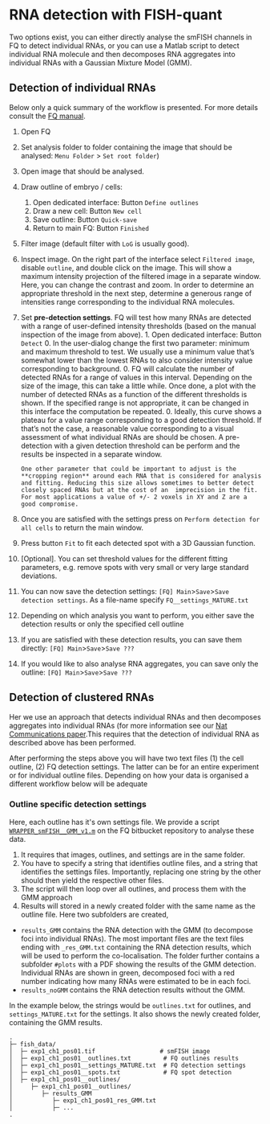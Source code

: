 # RNA detection with FISH-quant

Two options exist, you can either directly analyse the smFISH channels in FQ to
detect individual RNAs, or you can use a Matlab script to detect individual RNA
molecule and then decomposes RNA aggregates into individual RNAs with a Gaussian
Mixture Model (GMM).

## Detection of individual RNAs

Below only a quick summary of the workflow is presented. For more details consult
the [FQ manual](https://bitbucket.org/muellerflorian/fish_quant/src/master/Documentation/FISH_QUANT_v3.pdf).

1.  Open FQ
2.  Set analysis folder to folder containing the image that should be analysed:
    `Menu Folder` > `Set root folder`)
3.  Open image that should be analysed.
4.  Draw outline of embryo / cells:
    1.  Open dedicated interface: 	Button	`Define outlines`
    2.  Draw a new cell: Button	`New cell`
    3.  Save outline: Button	`Quick-save`
    4.  Return to main FQ: Button 	`Finished`
5.  Filter image (default filter with `LoG` is usually good).
6.  Inspect image. On the right part of the interface select `Filtered image`,
    disable `outline`, and double click on the image. This will show a maximum
    intensity projection of the filtered image in a separate window. Here, you can
    change the contrast and zoom. In order to determine an appropriate threshold
    in the next step, determine a generous range of intensities range corresponding
    to the individual RNA molecules.
7.  Set **pre-detection settings**. FQ will test how many RNAs are detected with a
    range of user-defined intensity thresholds (based on the manual inspection of
    the image from above).
        1. Open dedicated interface:	Button `Detect`
        0. In the user-dialog change the first two parameter: minimum and maximum
           threshold to test. We usually use a minimum value that’s somewhat lower
           than the lowest RNAs to also consider intensity value corresponding to background.
        0. FQ will calculate the number of detected RNAs for a range of values in
           this interval. Depending on the size of the image, this can take a little while. Once done, a plot with the number of detected RNAs as a function of the different thresholds is shown. If the specified range is not appropriate, it can be changed in this interface the computation be repeated.
         0. Ideally, this curve shows a plateau for a value range corresponding to a
           good detection threshold. If that’s not the case, a reasonable value
           corresponding to a visual assessment of what individual RNAs are should be chosen. A pre-detection with a given detection threshold can be perform and the results be inspected in a separate window.

        One other parameter that could be important to adjust is the **cropping region** around each RNA that is considered for analysis and fitting. Reducing this size allows sometimes to better detect closely spaced RNAs but at the cost of an  imprecision in the fit. For most applications a value of +/- 2 voxels in XY and Z are a good compromise.

8.  Once you are satisfied with the settings press on `Perform detection for all cells` to return the main window.
9.  Press button `Fit` to fit each detected spot with a 3D Gaussian function.
10. [Optional]. You can set threshold values for the different fitting parameters,
    e.g. remove spots with very small or very large standard deviations.
11. You can now save the detection settings: `[FQ] Main`>`Save`>`Save detection settings`.
    As a file-name specify `FQ__settings_MATURE.txt`
12. Depending on which analysis you want to perform, you either save the detection
    results or only the specified cell outline
13. If you are satisfied with these detection results, you can save them directly:  `[FQ] Main`>`Save`>`Save ???`
14. If you would like to also analyse RNA aggregates, you can save only the outline: `[FQ] Main`>`Save`>`Save ???`

## Detection of clustered RNAs
Her we use an approach that detects individual RNAs and then decomposes aggregates into individual RNAs (for more information see our [Nat Communications paper](https://www.nature.com/articles/s41467-018-06868-w).This requires that the detection of individual RNA as described above has been performed.

After performing the steps above you will have two text files (1) the cell outline,
(2) FQ detection settings. The latter can be for an entire experiment or for individual
outline files. Depending on how your data is organised a different workflow below
will be adequate

### Outline specific detection settings
Here, each outline has it's own settings file. We provide a script [`WRAPPER_smFISH__GMM_v1.m`](https://bitbucket.org/muellerflorian/fish_quant/src/master/locFISH/WRAPPER_smFISH__GMM_v1.m) on the FQ bitbucket repository to analyse these data.
1. It requires that images, outlines, and settings are in the same folder.
2. You have to specify a string that identifies outline files, and a  string that
 identifies the settings files. Importantly, replacing one string by the other should
 then yield the respective other files.
3. The script will then loop over all outlines, and process them with the GMM approach
4. Results will stored in a newly created folder with the same name as the outline file.
  Here two subfolders are created,
  -   `results_GMM` contains the RNA detection with the GMM (to decompose foci into
      individual RNAs). The most important files are the text files ending
      with `_res_GMM.txt` containing the RNA detection results, which will be used
      to perform the co-localisation. The folder further contains a subfolder `#plots`
      with a PDF showing the results of the GMM detection. Individual RNAs are
       shown in green, decomposed foci with a red number indicating how many RNAs
      were estimated to be in each foci.
  -   `results_noGMM` contains the RNA detection results without the GMM.

In the example below, the strings would be `outlines.txt` for outlines, and
`settings_MATURE.txt` for the settings. It also shows the newly created folder,
containing the GMM results.

```
.
├─ fish_data/
│  ├─ exp1_ch1_pos01.tif                  # smFISH image
│  ├─ exp1_ch1_pos01__outlines.txt         # FQ outlines results
│  ├─ exp1_ch1_pos01__settings_MATURE.txt  # FQ detection settings
│  ├─ exp1_ch1_pos01__spots.txt            # FQ spot detection
│  ├─ exp1_ch1_pos01__outlines/
│     ├─ exp1_ch1_pos01__outlines/
│        ├─ results_GMM
│           ├─ exp1_ch1_pos01_res_GMM.txt
│           ├─ ...
.
```
